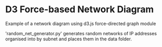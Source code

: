# D3 Force-based Network Diagram

Example of a network diagram using d3.js force-directed graph module

'random_net_generator.py' generates random networks of IP addresses organised into by subnet and places them in the data folder.
